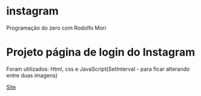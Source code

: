 # instagram
Programação do zero com Rodolfo Mori


<h1>Projeto página de login do Instagram</h1>

<p>Foram utilizados: Html, css e JavaScript(SetInterval - para ficar alterando entre duas imagens)</p>

<a href="https://amandalima-a.github.io/instagram/" target="_blank"> Site </a>
